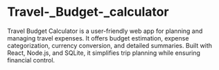 # Travel-_Budget-_calculator
Travel Budget Calculator is a user-friendly web app for planning and managing travel expenses. It offers budget estimation, expense categorization, currency conversion, and detailed summaries. Built with React, Node.js, and SQLite, it simplifies trip planning while ensuring financial control.
